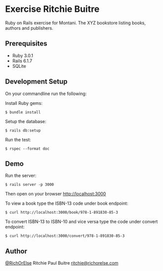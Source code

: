 # Exercise Ritchie Buitre

Ruby on Rails exercise for Montani.
The XYZ bookstore listing books, authors and publishers.

## Prerequisites

* Ruby 3.0.1
* Rails 6.1.7
* SQLite

## Development Setup

On your commandline run the following:

Install Ruby gems:

    $ bundle install

Setup the database:

    $ rails db:setup

Run the test:

    $ rspec --format doc

## Demo

Run the server:

    $ rails server -p 3000

Then open on your browser [http://localhost:3000](http://localhost:3000)

To view a book type the ISBN-13 code under book endpoint:

    $ curl http://localhost:3000/book/978-1-891830-85-3

To convert ISBN-13 to ISBN-10 and vice versa type the code under convert endpoint:

    $ curl http://localhost:3000/convert/978-1-891830-85-3

## Author

[@RichOrElse](github.com/richorelse) Ritchie Paul Buitre <ritchie@richorelse.com>
